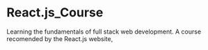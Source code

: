 # React.js_Course
Learning the fundamentals of full stack web development. A course recomended by the React.js website,
